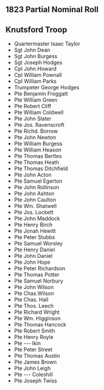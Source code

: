## 1823 Partial Nominal Roll

## Knutsford Troop

* Quartermaster Isaac Taylor
* Sgt John Dean
* Sgt John Burgess
* Sgt Joseph Hodges
* Cpl John Howard
* Cpl William Pownall
* Cpl William Parks
* Trumpeter George Hodges
* Pte Benjamin Froggatt
* Pte William Green
* Pte Robert Cliff
* Pte William Coldwell
* Pte John Slater
* Pte Jos. Ravenscroft
* Pte Richd. Borrow
* Pte John Newton
* Pte William Burgess
* Pte William Heason
* Pte Thomas Bertles
* Pte Thomas Heath
* Pte Thomas Ditchfield
* Pte John Acton
* Pte Samuel Egerton
* Pte John Rollinson
* Pte John Ashton
* Pte John Caulton
* Pte Wm. Shatwell
* Pte Jos. Lockett
* Pte John Maddock
* Pte Henry Birch
* Pte Jonah Hewitt
* Pte Peter Stubbs
* Pte Samuel Worsley
* Pte Henry Daniel
* Pte John Daniel
* Pte John Hope
* Pte Peter Richardson
* Pte Thomas Potter
* Pte Samuel Norbury
* Pte John Wilson
* Pte Chas.Wilson
* Pte Chas. Hall
* Pte Thos. Leech
* Pte Richard Wright
* Pte Wm. Higginson
* Pte Thomas Hancock
* Pte Robert Smith
* Pte Henry Royle
* Pte --- Ikin
* Pte Peter Street
* Pte Thomas Austin
* Pte James Brown
* Pte John Leigh
* Pte --- Coleshill
* Pte Joseph Twiss
